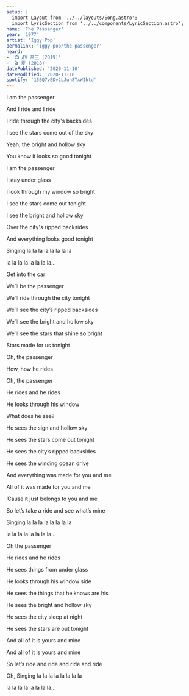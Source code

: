 ```yaml
---
setup: |
  import Layout from '../../layouts/Song.astro';
  import LyricSection from '../../components/LyricSection.astro';
name: 'The Passenger'
year: '1977'
artist: 'Iggy Pop'
permalink: 'iggy-pop/the-passenger'
heard:
- '📺 AV 帝王 (2019)'
- '🎬 夏 (2018)'
datePublished: '2020-11-10'
dateModified: '2020-11-10'
spotify: '15BQ7vEDv2LJuh8TxWIhtd'
---
```


<LyricSection>

I am the passenger

And I ride and I ride

I ride through the city's backsides

I see the stars come out of the sky

Yeah, the bright and hollow sky

You know it looks so good tonight

</LyricSection>

<LyricSection>

I am the passenger

I stay under glass

I look through my window so bright

I see the stars come out tonight

I see the bright and hollow sky

Over the city's ripped backsides

And everything looks good tonight

</LyricSection>

<LyricSection>

Singing la la la la la la la la

la la la la la la la la...

</LyricSection>

<LyricSection>

Get into the car

We&rsquo;ll be the passenger

We&rsquo;ll ride through the city tonight

We&rsquo;ll see the city&rsquo;s ripped backsides

We&rsquo;ll see the bright and hollow sky

We&rsquo;ll see the stars that shine so bright

Stars made for us tonight

</LyricSection>

<LyricSection>


Oh, the passenger

How, how he rides

Oh, the passenger

He rides and he rides

He looks through his window

What does he see?

He sees the sign and hollow sky

He sees the stars come out tonight

He sees the city&rsquo;s ripped backsides

He sees the winding ocean drive

And everything was made for you and me

All of it was made for you and me

&rsquo;Cause it just belongs to you and me

So let&rsquo;s take a ride and see what&rsquo;s mine

</LyricSection>

<LyricSection>

Singing la la la la la la la la

la la la la la la la la...

</LyricSection>

<LyricSection>

Oh the passenger

He rides and he rides

He sees things from under glass

He looks through his window side

He sees the things that he knows are his

He sees the bright and hollow sky

He sees the city sleep at night

He sees the stars are out tonight

And all of it is yours and mine

And all of it is yours and mine

So let&rsquo;s ride and ride and ride and ride

Oh, Singing la la la la la la la la

la la la la la la la la...

</LyricSection>
